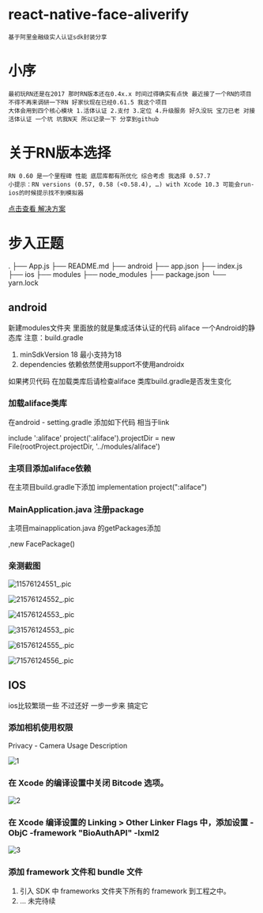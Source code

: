 # react-native-face-aliverify
    基于阿里金融级实人认证sdk封装分享
# 小序
    最初玩RN还是在2017 那时RN版本还在0.4x.x 时间过得确实有点快 最近接了一个RN的项目 不得不再来调研一下RN 好家伙现在已经0.61.5 我这个项目
    大体会用到四个核心模块 1.活体认证 2.支付 3.定位 4.升级服务 好久没玩 宝刀已老 对接活体认证 一个坑 坑我N天 所以记录一下 分享到github
# 关于RN版本选择
    RN 0.60 是一个里程碑 性能 底层库都有所优化 综合考虑 我选择 0.57.7
    小提示：RN versions (0.57, 0.58 (<0.58.4), …) with Xcode 10.3 可能会run-ios的时候提示找不到模拟器
[点击查看 解决方案](https://www.bram.us/2019/09/04/react-native-could-not-find-iphone-x-simulator/)
# 步入正题
.
├── App.js
├── README.md
├── android
├── app.json
├── index.js
├── ios
├── modules
├── node_modules
├── package.json
└── yarn.lock
## android 
新建modules文件夹 里面放的就是集成活体认证的代码
aliface 一个Android的静态库
注意：build.gradle
1. minSdkVersion 18 最小支持为18
2. dependencies 依赖依然使用support不使用androidx

如果拷贝代码 在加载类库后请检查aliface 类库build.gradle是否发生变化

### 加载aliface类库
在android - setting.gradle 添加如下代码 相当于link

include ':aliface'
project(':aliface').projectDir = new File(rootProject.projectDir, '../modules/aliface')

### 主项目添加aliface依赖
在主项目build.gradle下添加
implementation project(":aliface")

### MainApplication.java 注册package
主项目mainapplication.java 的getPackages添加

,new FacePackage()

### 亲测截图
![11576124551_.pic](./assets/11576124551_.pic.jpg)

![21576124552_.pic](./assets/21576124552_.pic.jpg)

![41576124553_.pic](./assets/41576124553_.pic.jpg)

![31576124553_.pic](./assets/31576124553_.pic.jpg)

![61576124555_.pic](./assets/61576124555_.pic.jpg)

![71576124556_.pic](./assets/71576124556_.pic.jpg)

## IOS

ios比较繁琐一些 不过还好 一步一步来 搞定它

### 添加相机使用权限

Privacy - Camera Usage Description

![1](/assets/1.png)

### 在 Xcode 的编译设置中关闭 Bitcode 选项。

![2](/assets/2.jpg)

### 在 Xcode 编译设置的 Linking > Other Linker Flags 中，添加设置 -ObjC -framework "BioAuthAPI" -lxml2

![3](/assets/3.png)

### 添加 framework 文件和 bundle 文件

1. 引入 SDK 中 frameworks 文件夹下所有的 framework 到工程之中。
2. ...
未完待续





